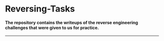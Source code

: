 # Reversing-Tasks

#### The repository contains the writeups of the reverse engineering challenges that were given to us for practice.
------------------------------------------------------------
